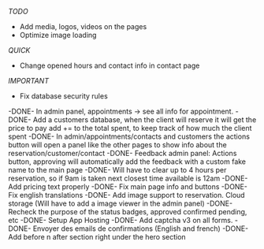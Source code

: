 *TODO*

- Add media, logos, videos on the pages
- Optimize image loading

*QUICK*
- Change opened hours and contact info in contact page

*IMPORTANT*
- Fix database security rules

-DONE- In admin panel, appointments -> see all info for appointment.
-DONE- Add a customers database, when the client will reserve it will get the price to pay add += to the total spent, to keep track of how much the client spent
-DONE- In admin/appointments/contacts and customers the actions button will open a panel like the other pages to show info about the reservation/customer/contact
-DONE- Feedback admin panel: Actions button, approving will automatically add the feedback with a custom fake name to the main page
-DONE- Will have to clear up to 4 hours per reservation, so if 9am is taken next closest time available is 12am
-DONE- Add pricing text properly
-DONE- Fix main page info and buttons
-DONE- Fix english translations
-DONE- Add image support to reservation. Cloud storage (Will have to add a image viewer in the admin panel)
-DONE- Recheck the purpose of the status badges, approved confirmed pending, etc
-DONE- Setup App Hosting
-DONE- Add captcha v3 on all forms.
-DONE- Envoyer des emails de confirmations (English and french)
-DONE- Add before n after section right under the hero section
